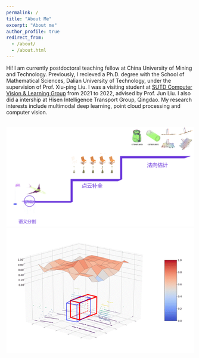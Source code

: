 ```yaml
---
permalink: /
title: "About Me"
excerpt: "About me"
author_profile: true
redirect_from: 
  - /about/
  - /about.html
---
```


Hi! I am currently postdoctoral teaching fellow at China University of Mining and Technology. 
Previously, I recieved a Ph.D. degree with the School of Mathematical Sciences, Dalian University of Technology, under the supervision of Prof. Xiu-ping Liu.
I was a visiting student at [SUTD Computer Vision & Learning Group](https://people.sutd.edu.sg/~jun_liu/) from 2021 to 2022, advised by Prof. Jun Liu. 
I also did a intership at Hisen Intelligence Transport Group, Qingdao. 
My research interests include multimodal deep learning, point cloud processing and computer vision.

<br/><img src="images/pointcloud.png">
<br/><img src="images/3dtracking.gif">
